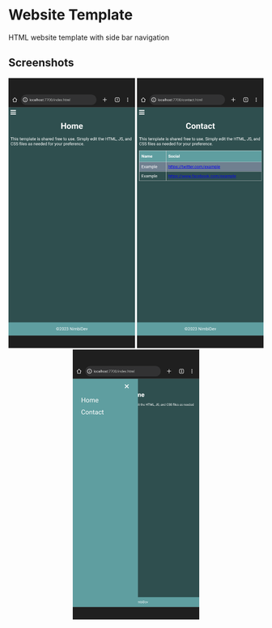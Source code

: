 # Website Template
HTML website template with side bar navigation

## Screenshots

<div align="center">
<img src="/.github/assets/Screenshot_1.png?" width="250px" alt="Screenshot_1"> <img src="/.github/assets/Screenshot_2.png?" width="250px" alt="Screenshot_2"> <img src="/.github/assets/Screenshot_3.png?" width="250px" alt="Screenshot_3">
</div>
